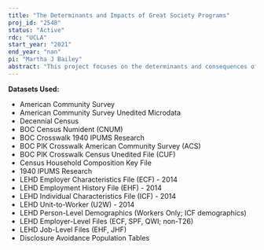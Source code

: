 ```yaml
---
title: "The Determinants and Impacts of Great Society Programs"
proj_id: "2548"
status: "Active"
rdc: "UCLA"
start_year: "2021"
end_year: "nan"
pi: "Martha J Bailey"
abstract: "This project focuses on the determinants and consequences of Great Society era programs, which were both local in nature and interacted with local economic, social, and demographic conditions. This project requests the use of Protected Information Keys (PIKs) to link the NUMIDENT and LEHD files to the 1940 and 2000 Decennial Censuses and 1996-2024 American Community Surveys. This PIK-linkage allows us to study both how public policies originating in the Great Society era respond to economic conditions and disparities as well as how these disparities and policies have affected long-term population outcomes and population dynamics."
---
```


**Datasets Used:**

  - American Community Survey 
  - American Community Survey Unedited Microdata 
  - Decennial Census 
  - BOC Census Numident (CNUM) 
  - BOC Crosswalk 1940 IPUMS Research 
  - BOC PIK Crosswalk American Community Survey (ACS) 
  - BOC PIK Crosswalk Census Unedited File (CUF) 
  - Census Household Composition Key File 
  - 1940 IPUMS Research 
  - LEHD Employer Characteristics File (ECF) - 2014 
  - LEHD Employment History File (EHF) - 2014 
  - LEHD Individual Characteristics File (ICF) - 2014 
  - LEHD Unit-to-Worker (U2W) - 2014 
  - LEHD Person-Level Demographics (Workers Only; ICF demographics) 
  - LEHD Employer-Level Files (ECF, SPF, QWI; non-T26) 
  - LEHD Job-Level Files (EHF, JHF) 
  - Disclosure Avoidance Population Tables 


